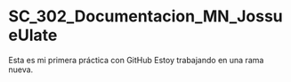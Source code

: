 # SC_302_Documentacion_MN_JossueUlate
Esta es mi primera práctica con GitHub
Estoy trabajando en una rama nueva.
